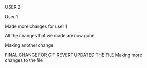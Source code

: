 USER 2



User 1

Made more changes for user 1


All the changes that we made are now gone

Making another change 

FINAL CHANGE FOR GIT REVERT 
UPDATED THE FILE
Making more changes to the file 